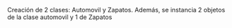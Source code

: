Creación de 2 clases: Automovil y Zapatos. 
Además, se instancia 2 objetos de la clase
automovil y 1 de Zapatos
